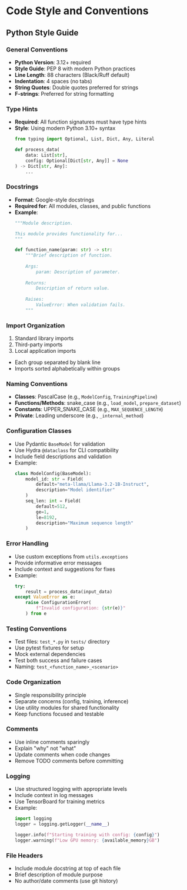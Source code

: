 # Code Style and Conventions

## Python Style Guide

### General Conventions
- **Python Version**: 3.12+ required
- **Style Guide**: PEP 8 with modern Python practices
- **Line Length**: 88 characters (Black/Ruff default)
- **Indentation**: 4 spaces (no tabs)
- **String Quotes**: Double quotes preferred for strings
- **F-strings**: Preferred for string formatting

### Type Hints
- **Required**: All function signatures must have type hints
- **Style**: Using modern Python 3.10+ syntax
  ```python
  from typing import Optional, List, Dict, Any, Literal
  
  def process_data(
      data: List[str],
      config: Optional[Dict[str, Any]] = None
  ) -> Dict[str, Any]:
      ...
  ```

### Docstrings
- **Format**: Google-style docstrings
- **Required for**: All modules, classes, and public functions
- **Example**:
  ```python
  """Module description.
  
  This module provides functionality for...
  """
  
  def function_name(param: str) -> str:
      """Brief description of function.
      
      Args:
          param: Description of parameter.
      
      Returns:
          Description of return value.
      
      Raises:
          ValueError: When validation fails.
      """
  ```

### Import Organization
1. Standard library imports
2. Third-party imports
3. Local application imports
- Each group separated by blank line
- Imports sorted alphabetically within groups

### Naming Conventions
- **Classes**: PascalCase (e.g., `ModelConfig`, `TrainingPipeline`)
- **Functions/Methods**: snake_case (e.g., `load_model`, `prepare_dataset`)
- **Constants**: UPPER_SNAKE_CASE (e.g., `MAX_SEQUENCE_LENGTH`)
- **Private**: Leading underscore (e.g., `_internal_method`)

### Configuration Classes
- Use Pydantic `BaseModel` for validation
- Use Hydra `@dataclass` for CLI compatibility
- Include field descriptions and validation
- Example:
  ```python
  class ModelConfig(BaseModel):
      model_id: str = Field(
          default="meta-llama/Llama-3.2-1B-Instruct",
          description="Model identifier"
      )
      seq_len: int = Field(
          default=512,
          ge=1,
          le=8192,
          description="Maximum sequence length"
      )
  ```

### Error Handling
- Use custom exceptions from `utils.exceptions`
- Provide informative error messages
- Include context and suggestions for fixes
- Example:
  ```python
  try:
      result = process_data(input_data)
  except ValueError as e:
      raise ConfigurationError(
          f"Invalid configuration: {str(e)}"
      ) from e
  ```

### Testing Conventions
- Test files: `test_*.py` in `tests/` directory
- Use pytest fixtures for setup
- Mock external dependencies
- Test both success and failure cases
- Naming: `test_<function_name>_<scenario>`

### Code Organization
- Single responsibility principle
- Separate concerns (config, training, inference)
- Use utility modules for shared functionality
- Keep functions focused and testable

### Comments
- Use inline comments sparingly
- Explain "why" not "what"
- Update comments when code changes
- Remove TODO comments before committing

### Logging
- Use structured logging with appropriate levels
- Include context in log messages
- Use TensorBoard for training metrics
- Example:
  ```python
  import logging
  logger = logging.getLogger(__name__)
  
  logger.info(f"Starting training with config: {config}")
  logger.warning(f"Low GPU memory: {available_memory}GB")
  ```

### File Headers
- Include module docstring at top of each file
- Brief description of module purpose
- No author/date comments (use git history)